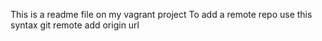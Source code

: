 This is a readme file on my vagrant project
To add a remote repo use this syntax
git remote add origin url
